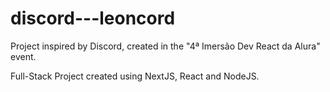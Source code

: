 # discord---leoncord
Project inspired by Discord, created in the "4ª Imersão Dev React da Alura" event. 

Full-Stack Project created using NextJS, React and NodeJS. 
